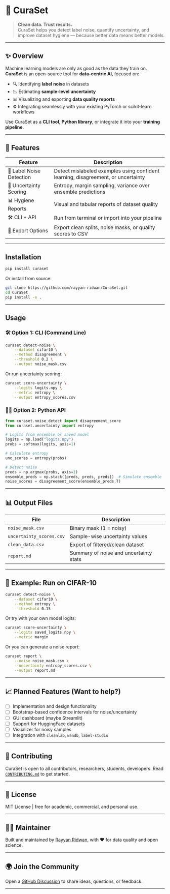 # 🧹 CuraSet

> **Clean data. Trust results.**  
> CuraSet helps you detect label noise, quantify uncertainty, and improve dataset hygiene — because better data means better models.

---

## ✨ Overview

Machine learning models are only as good as the data they train on.  
**CuraSet** is an open-source tool for **data-centric AI**, focused on:

- 🔍 Identifying **label noise** in datasets
- 📉 Estimating **sample-level uncertainty**
- 📊 Visualizing and exporting **data quality reports**
- ⚙️ Integrating seamlessly with your existing PyTorch or scikit-learn workflows

Use CuraSet as a **CLI tool**, **Python library**, or integrate it into your **training pipeline**.

---

## 🔧 Features

| Feature | Description |
|--------|-------------|
| 🧪 Label Noise Detection | Detect mislabeled examples using confident learning, disagreement, or uncertainty |
| 🎯 Uncertainty Scoring | Entropy, margin sampling, variance over ensemble predictions |
| 📊 Hygiene Reports | Visual and tabular reports of dataset quality |
| 🛠 CLI + API | Run from terminal or import into your pipeline |
| 💾 Export Options | Export clean splits, noise masks, or quality scores to CSV |

---

## Installation

```bash
pip install curaset
````

Or install from source:

```bash
git clone https://github.com/rayyan-ridwan/CuraSet.git
cd CuraSet
pip install -e .
```

---

## Usage

### 🛠 Option 1: CLI (Command Line)

```bash
curaset detect-noise \
    --dataset cifar10 \
    --method disagreement \
    --threshold 0.2 \
    --output noise_mask.csv
```

Or run uncertainty scoring:

```bash
curaset score-uncertainty \
    --logits logits.npy \
    --metric entropy \
    --output entropy_scores.csv
```

### 🧑‍💻 Option 2: Python API

```python
from curaset.noise_detect import disagreement_score
from curaset.uncertainty import entropy

# Logits from ensemble or saved model
logits = np.load("logits.npy")
probs = softmax(logits, axis=1)

# Calculate entropy
unc_scores = entropy(probs)

# Detect noise
preds = np.argmax(probs, axis=1)
ensemble_preds = np.stack([preds, preds, preds])  # Simulate ensemble
noise_scores = disagreement_score(ensemble_preds.T)
```

---

## 📊 Output Files

| File                     | Description                            |
| ------------------------ | -------------------------------------- |
| `noise_mask.csv`         | Binary mask (1 = noisy)                |
| `uncertainty_scores.csv` | Sample-wise uncertainty values         |
| `clean_data.csv`         | Export of filtered/clean dataset       |
| `report.md`              | Summary of noise and uncertainty stats |

---

## 🧪 Example: Run on CIFAR-10

```bash
curaset detect-noise \
    --dataset cifar10 \
    --method entropy \
    --threshold 0.15
```

Or try with your own model logits:

```bash
curaset score-uncertainty \
    --logits saved_logits.npy \
    --metric margin
```

Or you can generate a noise report:
```bash
curaset report \
    --noise noise_mask.csv \
    --uncertainty entropy_scores.csv \
    --output report.md
```

---

## 📈 Planned Features (Want to help?)
* [ ] Implementation and design functionality
* [ ] Bootstrap-based confidence intervals for noise/uncertainty
* [ ] GUI dashboard (maybe Streamlit)
* [ ] Support for HuggingFace datasets
* [ ] Visualizer for noisy samples
* [ ] Integration with `cleanlab`, `wandb`, `label-studio`

---

## 🤝 Contributing

CuraSet is open to all contributors, researchers, students, developers.
Read [`CONTRIBUTING.md`](./CONTRIBUTING.md) to get started.

---

## 📄 License

MIT License | free for academic, commercial, and personal use.

---

## 👨‍🔬 Maintainer

Built and maintained by [Rayyan Ridwan](https://github.com/rayyan-ridwan), with ❤️ for data quality and open science.

---

## 🌍 Join the Community

Open a [GitHub Discussion](https://github.com/CuraSet/discussions) to share ideas, questions, or feedback.

---
